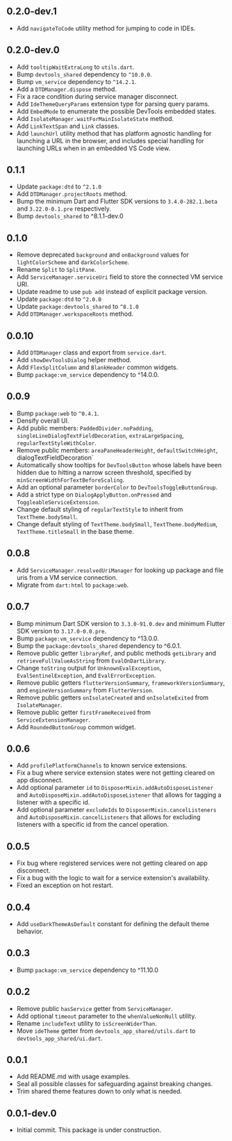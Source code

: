 ## 0.2.0-dev.1
* Add `navigateToCode` utility method for jumping to code in IDEs.

## 0.2.0-dev.0
* Add `tooltipWaitExtraLong` to `utils.dart`.
* Bump `devtools_shared` dependency to `^10.0.0`.
* Bump `vm_service` dependency to `^14.2.1`.
* Add a `DTDManager.dispose` method.
* Fix a race condition during service manager disconnect.
* Add `IdeThemeQueryParams` extension type for parsing query params.
* Add `EmbedMode` to enumerate the possible DevTools embedded states.
* Add `IsolateManager.waitForMainIsolateState` method.
* Add `LinkTextSpan` and `Link` classes.
* Add `launchUrl` utility method that has platform agnostic handling for
launching a URL in the browser, and includes special handling for launching
URLs when in an embedded VS Code view.

## 0.1.1
* Update `package:dtd` to `^2.1.0`
* Add `DTDManager.projectRoots` method.
* Bump the minimum Dart and Flutter SDK versions to `3.4.0-282.1.beta` and
`3.22.0-0.1.pre` respectively.
* Bump `devtools_shared` to ^8.1.1-dev.0

## 0.1.0
* Remove deprecated `background` and `onBackground` values for `lightColorScheme`
and `darkColorScheme`.
* Rename `Split` to `SplitPane`.
* Add `ServiceManager.serviceUri` field to store the connected VM service URI.
* Update readme to use `pub add` instead of explicit package version.
* Update `package:dtd` to `^2.0.0`
* Update `package:devtools_shared` to `^8.1.0`
* Add `DTDManager.workspaceRoots` method.

## 0.0.10
* Add `DTDManager` class and export from `service.dart`.
* Add `showDevToolsDialog` helper method.
* Add `FlexSplitColumn` and `BlankHeader` common widgets.
* Bump `package:vm_service` dependency to ^14.0.0.

## 0.0.9
* Bump `package:web` to `^0.4.1`.
* Densify overall UI.
* Add public members: `PaddedDivider.noPadding`, `singleLineDialogTextFieldDecoration`, `extraLargeSpacing`, `regularTextStyleWithColor`.
* Remove public members: `areaPaneHeaderHeight`, `defaultSwitchHeight`,`
`dialogTextFieldDecoration`
* Automatically show tooltips for `DevToolsButton` whose labels have been hidden due to
hitting a narrow screen threshold, specified by `minScreenWidthForTextBeforeScaling`.
* Add an optional parameter `borderColor` to `DevToolsToggleButtonGroup`.
* Add a strict type on `DialogApplyButton.onPressed` and `ToggleableServiceExtension`.
* Change default styling of `regularTextStyle` to inherit from `TextTheme.bodySmall`.
* Change default styling of `TextTheme.bodySmall`, `TextTheme.bodyMedium`,
`TextTheme.titleSmall` in the base theme.

## 0.0.8
* Add `ServiceManager.resolvedUriManager` for looking up package and file uris from
a VM service connection.
* Migrate from `dart:html` to `package:web`.

## 0.0.7
* Bump minimum Dart SDK version to `3.3.0-91.0.dev` and minimum Flutter SDK version to `3.17.0-0.0.pre`.
* Bump `package:vm_service` dependency to ^13.0.0.
* Bump the `package:devtools_shared` dependency to ^6.0.1.
* Remove public getter `libraryRef`, and public methods `getLibrary` and `retrieveFullValueAsString` from `EvalOnDartLibrary`.
* Change `toString` output for `UnknownEvalException`, `EvalSentinelException`, and `EvalErrorException`.
* Remove public getters `flutterVersionSummary`, `frameworkVersionSummary`, and `engineVersionSummary` from `FlutterVersion`.
* Remove public getters `onIsolateCreated` and `onIsolateExited` from `IsolateManager`.
* Remove public getter `firstFrameReceived` from `ServiceExtensionManager`.
* Add `RoundedButtonGroup` common widget.

## 0.0.6
* Add `profilePlatformChannels` to known service extensions.
* Fix a bug where service extension states were not getting cleared on app disconnect.
* Add optional parameter `id` to `DisposerMixin.addAutoDisposeListener` and
`AutoDisposeMixin.addAutoDisposeListener` that allows for tagging a listener
with a specific id.
* Add optional parameter `excludeIds` to `DisposerMixin.cancelListeners` and
`AutoDisposeMixin.cancelListeners` that allows for excluding listeners with
a specific id from the cancel operation.

## 0.0.5
* Fix bug where registered services were not getting cleared on app disconnect.
* Fix a bug with the logic to wait for a service extension's availability.
* Fixed an exception on hot restart.

## 0.0.4
* Add `useDarkThemeAsDefault` constant for defining the default theme behavior.

## 0.0.3
* Bump `package:vm_service` dependency to ^11.10.0

## 0.0.2
* Remove public `hasService` getter from `ServiceManager`.
* Add optional `timeout` parameter to the `whenValueNonNull` utility.
* Rename `includeText` utility to `isScreenWiderThan`.
* Move `ideTheme` getter from `devtools_app_shared/utils.dart` to `devtools_app_shared/ui.dart`.

## 0.0.1

* Add README.md with usage examples.
* Seal all possible classes for safeguarding against breaking changes.
* Trim shared theme features down to only what is needed.

## 0.0.1-dev.0

* Initial commit. This package is under construction.
